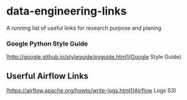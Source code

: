 # data-engineering-links

A running list of useful links for research purpose and planing

### Google Python Style Guide

[http://google.github.io/styleguide/pyguide.html](Google Style Guide)

## Userful Airflow Links

[https://airflow.apache.org/howto/write-logs.html](Airflow Logs S3)
